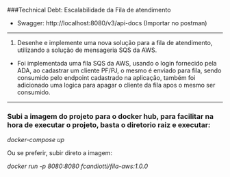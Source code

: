 ###Technical Debt: Escalabilidade da Fila de atendimento
* Swagger: http://localhost:8080/v3/api-docs (Importar no postman)
---
1) Desenhe e implemente uma nova solução para a fila de atendimento, utilizando a
solução de mensageria SQS da AWS.
- Foi implementada uma fila SQS da AWS, usando o login fornecido pela ADA, ao cadastrar um cliente PF/PJ, o mesmo é enviado para fila, sendo consumido pelo endpoint cadastrado na aplicação, também foi adicionado uma logica para apagar o cliente da fila apos o mesmo ser consumido.
---
### Subi a imagem do projeto para o docker hub, para facilitar na hora de executar o projeto, basta o diretorio raiz e executar: 
*docker-compose up* 

Ou se preferir, subir direto a imagem:

*docker run -p 8080:8080  fcandiotti/fila-aws:1.0.0*

